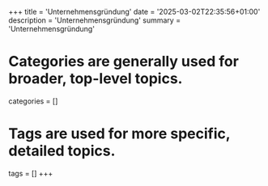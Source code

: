 +++
title = 'Unternehmensgründung'
date = '2025-03-02T22:35:56+01:00'
description = 'Unternehmensgründung'
summary = 'Unternehmensgründung'
# Categories are generally used for broader, top-level topics.
categories = []
# Tags are used for more specific, detailed topics.
tags = []
+++
